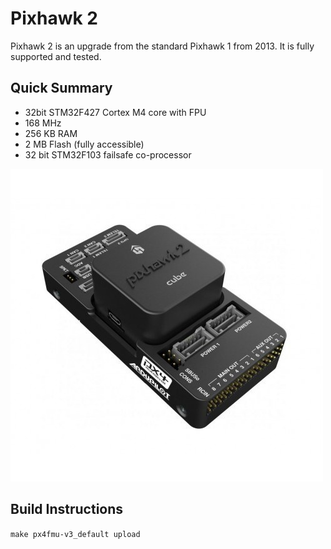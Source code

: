 # Pixhawk 2

Pixhawk 2 is an upgrade from the standard Pixhawk 1 from 2013. It is fully supported and tested.

## Quick Summary

* 32bit STM32F427 Cortex M4 core with FPU
* 168 MHz
* 256 KB RAM
* 2 MB Flash \(fully accessible\)
* 32 bit STM32F103 failsafe co-processor

![](../../assets/pixhawk2.jpg)

## Build Instructions

`make px4fmu-v3_default upload`





